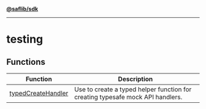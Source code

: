 [**@saflib/sdk**](../index.md)

***

# testing

## Functions

| Function | Description |
| ------ | ------ |
| [typedCreateHandler](functions/typedCreateHandler.md) | Use to create a typed helper function for creating typesafe mock API handlers. |
